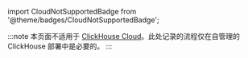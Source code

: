import CloudNotSupportedBadge from '@theme/badges/CloudNotSupportedBadge';

<CloudNotSupportedBadge/>

:::note
本页面不适用于 [ClickHouse Cloud](https://clickhouse.com/cloud)。此处记录的流程仅在自管理的 ClickHouse 部署中是必要的。
:::
